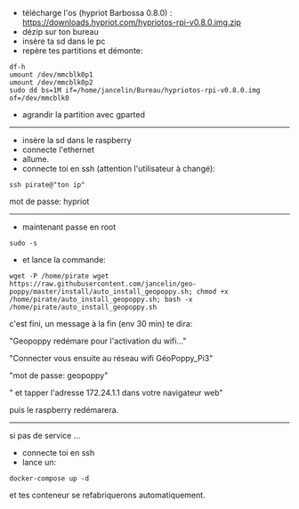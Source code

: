 * télécharge l'os (hypriot Barbossa 0.8.0) : https://downloads.hypriot.com/hypriotos-rpi-v0.8.0.img.zip
* dézip sur ton bureau
* insère ta sd dans le pc
* repère tes partitions et démonte:

```
df-h
umount /dev/mmcblk0p1
umount /dev/mmcblk0p2
sudo dd bs=1M if=/home/jancelin/Bureau/hypriotos-rpi-v0.8.0.img of=/dev/mmcblk0
```

* agrandir la partition avec gparted

----------------------

* insère la sd dans le raspberry
* connecte l'ethernet
* allume.
* connecte toi en ssh (attention l'utilisateur à changé):

```
ssh pirate@"ton ip"
```

mot de passe: hypriot

------------------------
* maintenant passe en root

```
sudo -s
```

* et lance la commande:

```
wget -P /home/pirate wget https://raw.githubusercontent.com/jancelin/geo-poppy/master/install/auto_install_geopoppy.sh; chmod +x /home/pirate/auto_install_geopoppy.sh; bash -x /home/pirate/auto_install_geopoppy.sh
```

c'est fini, un message à la fin (env 30 min) te dira:

"Geopoppy redémare pour l'activation du wifi..."

"Connecter vous ensuite au réseau wifi GéoPoppy_Pi3"

"mot de passe: geopoppy"

" et tapper l'adresse 172.24.1.1 dans votre navigateur web"

puis le raspberry redémarera.

________________________________________________________________________________

si pas de service ... 

* connecte toi en ssh
* lance un:

```
docker-compose up -d
```

et tes conteneur se refabriquerons automatiquement.

